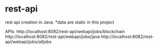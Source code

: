# rest-api
rest api creation in Java. *data are static in this project

APIs:
http://localhost:8082/rest-api/webapi/jobs/blockchain
http://localhost:8082/rest-api/webapi/jobs/java
http://localhost:8082/rest-api/webapi/jobs/alljobs
